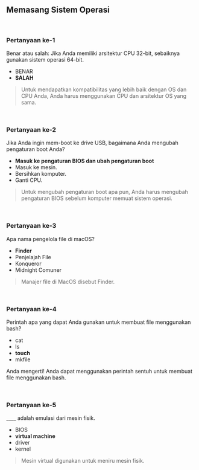 ## Memasang Sistem Operasi

<br>

### Pertanyaan ke-1

Benar atau salah: Jika Anda memiliki arsitektur CPU 32-bit, sebaiknya gunakan sistem operasi 64-bit.

* BENAR
* **SALAH**

> Untuk mendapatkan kompatibilitas yang lebih baik dengan OS dan CPU Anda, Anda harus menggunakan CPU dan arsitektur OS yang sama.
<br>

### Pertanyaan ke-2

Jika Anda ingin mem-boot ke drive USB, bagaimana Anda mengubah pengaturan boot Anda?

* **Masuk ke pengaturan BIOS dan ubah pengaturan boot**
* Masuk ke mesin.
* Bersihkan komputer.
* Ganti CPU.

> Untuk mengubah pengaturan boot apa pun, Anda harus mengubah pengaturan BIOS sebelum komputer memuat sistem operasi.
<br>

### Pertanyaan ke-3

Apa nama pengelola file di macOS?

* **Finder**
* Penjelajah File
* Konqueror
* Midnight Comuner

> Manajer file di MacOS disebut Finder.
<br>

### Pertanyaan ke-4

Perintah apa yang dapat Anda gunakan untuk membuat file menggunakan bash?

* cat
* ls
* **touch**
* mkfile

Anda mengerti! Anda dapat menggunakan perintah sentuh untuk membuat file menggunakan bash.

<br>

### Pertanyaan ke-5

____ adalah emulasi dari mesin fisik.

* BIOS
* **virtual machine**
* driver
* kernel

> Mesin virtual digunakan untuk meniru mesin fisik.
